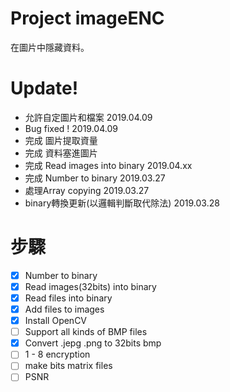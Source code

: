 # Project imageENC
在圖片中隱藏資料。  
# Update!
- 允許自定圖片和檔案 2019.04.09
- Bug fixed ! 2019.04.09
- 完成 圖片提取資量
- 完成 資料塞進圖片
- 完成 Read images into binary 2019.04.xx
- 完成 Number to binary 2019.03.27  
- 處理Array copying 2019.03.27  
- binary轉換更新(以邏輯判斷取代除法) 2019.03.28  
# 步驟
- [x] Number to binary  
- [x] Read images(32bits) into binary  
- [x] Read files into binary
- [x] Add files to images
- [x] Install OpenCV
- [ ] Support all kinds of BMP files
- [x] Convert .jepg .png to 32bits bmp
- [ ] 1 - 8 encryption
- [ ] make bits matrix files
- [ ] PSNR
